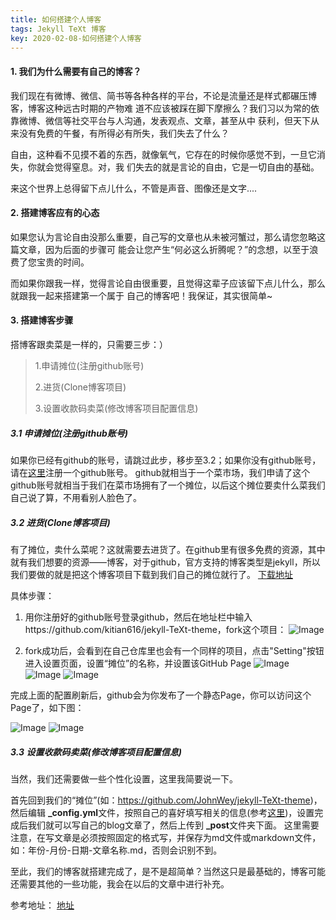 ```yaml
---
title: 如何搭建个人博客
tags: Jekyll TeXt 博客
key: 2020-02-08-如何搭建个人博客
---
```


#### 1. 我们为什么需要有自己的博客？


<div class="article__content" markdown="1">

我们现在有微博、微信、简书等各种各样的平台，不论是流量还是样式都碾压博客，博客这种远古时期的产物难
道不应该被踩在脚下摩擦么？我们习以为常的依靠微博、微信等社交平台与人沟通，发表观点、文章，甚至从中
获利，但天下从来没有免费的午餐，有所得必有所失，我们失去了什么？


自由，这种看不见摸不着的东西，就像氧气，它存在的时候你感觉不到，一旦它消失，你就会觉得窒息。对，我
们失去的就是言论的自由，它是一切自由的基础。


来这个世界上总得留下点儿什么，不管是声音、图像还是文字....

</div>

#### 2. 搭建博客应有的心态

<div class="article__content" markdown="1">

如果您认为言论自由没那么重要，自己写的文章也从未被河蟹过，那么请您忽略这篇文章，因为后面的步骤可
能会让您产生“何必这么折腾呢？”的念想，以至于浪费了您宝贵的时间。

而如果你跟我一样，觉得言论自由很重要，且觉得这辈子应该留下点儿什么，那么就跟我一起来搭建第一个属于
自己的博客吧！我保证，其实很简单~

</div>


#### 3. 搭建博客步骤
<div class="article__content" markdown="1">
搭博客跟卖菜是一样的，只需要三步：）
</div>

> 1.申请摊位(注册github账号)
>
> 2.进货(Clone博客项目)
>
> 3.设置收款码卖菜(修改博客项目配置信息)

##### 3.1 申请摊位(注册github账号)

如果你已经有github的账号，请跳过此步，移步至3.2；如果你没有github账号，请在[这里](https://github.com/)注册一个github账号。
github就相当于一个菜市场，我们申请了这个github账号就相当于我们在菜市场拥有了一个摊位，以后这个摊位要卖什么菜我们自己说了算，不用看别人脸色了。

##### 3.2 进货(Clone博客项目)
有了摊位，卖什么菜呢？这就需要去进货了。在github里有很多免费的资源，其中就有我们想要的资源——博客，对于github，官方支持的博客类型是jekyll，所以我们要做的就是把这个博客项目下载到我们自己的摊位就行了。
[下载地址](https://github.com/JohnWey/blog)

具体步骤：
1. 用你注册好的github账号登录github，然后在地址栏中输入https://github.com/kitian616/jekyll-TeXt-theme，fork这个项目：
![Image](/blog/assets/images/post/artic1/gitdownload.png)

2. fork成功后，会看到在自己仓库里也会有一个同样的项目，点击"Setting"按钮进入设置页面，设置“摊位”的名称，并设置该GitHub Page
![Image](/blog/assets/images/post/artic1/fork.png)
![Image](/blog/assets/images/post/artic1/settingname.png)
![Image](/blog/assets/images/post/artic1/settingpage.png)


完成上面的配置刷新后，github会为你发布了一个静态Page，你可以访问这个Page了，如下图：

![Image](/blog/assets/images/post/artic1/sitelink.png)
![Image](/blog/assets/images/post/artic1/blogsample.png)

##### 3.3 设置收款码卖菜(修改博客项目配置信息)
当然，我们还需要做一些个性化设置，这里我简要说一下。

首先回到我们的“摊位”(如：https://github.com/JohnWey/jekyll-TeXt-theme)，然后编辑 **_config.yml**文件，按照自己的喜好填写相关的信息(参考[这里](https://tianqi.name/jekyll-TeXt-theme/docs/zh/configuration))，设置完成后我们就可以写自己的blog文章了，然后上传到 **_post**文件夹下面。
这里需要注意，在写文章是必须按照固定的格式写，并保存为md文件或markdown文件，如：年份-月份-日期-文章名称.md，否则会识别不到。

至此，我们的博客就搭建完成了，是不是超简单？当然这只是最基础的，博客可能还需要其他的一些功能，我会在以后的文章中进行补充。


参考地址：
[地址](https://tianqi.name/jekyll-TeXt-theme/docs/zh/configuration)



